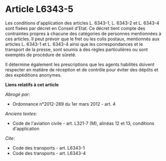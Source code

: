 # Article L6343-5

Les conditions d'application des articles L. 6343-1, L. 6343-2 et L. 6343-4 sont fixées par décret en Conseil d'Etat. Ce
décret tient compte des contraintes propres à chacune des catégories de personnes mentionnées à ces articles. Il peut prévoir
que le fret ou les colis postaux, mentionnés aux articles L. 6343-1 et L. 6343-4 ainsi que les correspondances et le
transport de la presse, sont soumis à des règles particulières ou sont exemptés de procédure de sûreté. 

Il détermine également les prescriptions que les agents habilités doivent respecter en matière de réception et de contrôle
pour éviter des dépôts et des expéditions anonymes.

**Liens relatifs à cet article**

_Abrogé par_:

  - Ordonnance n°2012-289 du 1er mars 2012 - art. 4

_Anciens textes_:

  - Code de l'aviation civile - art. L321-7 (M), alinéas 12 et 13, conditions d'application

_Cite_:

  - Code des transports - art. L6343-1
  - Code des transports - art. L6343-4
